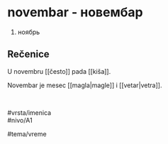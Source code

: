 # novembar - новембар

1. ноябрь

## Rečenice

U novembru [[često]] pada [[kiša]].

Novembar je mesec [[magla|magle]] i [[vetar|vetra]].

<br>

#vrsta/imenica  
#nivo/A1  

#tema/vreme  
